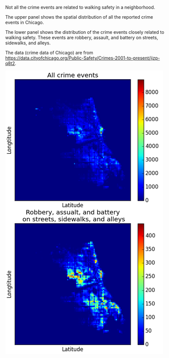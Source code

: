 Not all the crime events are related to walking safety in a neighborhood.

The upper panel shows the spatial distribution of all the reported crime events in Chicago.

The lower panel shows the distribution of the crime events closely related to walking safety. These events are robbery, assault, and battery on streets, sidewalks, and alleys.

The data (crime data of Chicago) are from https://data.cityofchicago.org/Public-Safety/Crimes-2001-to-present/ijzp-q8t2.

![graph](compare.png)

